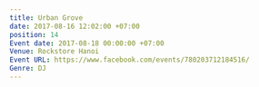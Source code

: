 ```yaml
---
title: Urban Grove
date: 2017-08-16 12:02:00 +07:00
position: 14
Event date: 2017-08-18 00:00:00 +07:00
Venue: Rockstore Hanoi
Event URL: https://www.facebook.com/events/780203712184516/
Genre: DJ
---
```



